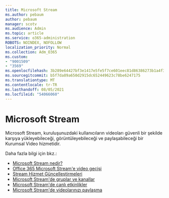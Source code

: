 ```yaml
---
title: Microsoft Stream
ms.author: pebaum
author: pebaum
manager: scotv
ms.audience: Admin
ms.topic: article
ms.service: o365-administration
ROBOTS: NOINDEX, NOFOLLOW
localization_priority: Normal
ms.collection: Adm_O365
ms.custom:
- "9001509"
- "3569"
ms.openlocfilehash: 3b289e64427bf3e1417e5fe5f7ce601eec81d86386273b1a4f3d3c8723f5876f
ms.sourcegitcommit: b5f7da89a650d2915dc652449623c78be6247175
ms.translationtype: MT
ms.contentlocale: tr-TR
ms.lasthandoff: 08/05/2021
ms.locfileid: "54066060"
---
```

# <a name="microsoft-stream"></a>Microsoft Stream

Microsoft Stream, kuruluşunuzdaki kullanıcıların videoları güvenli bir şekilde karşıya yükleyebileceği, görüntüleyebileceği ve paylaşabileceği bir Kurumsal Video hizmetidir. 

Daha fazla bilgi için bkz.:

- [Microsoft Stream nedir?](https://docs.microsoft.com/stream/overview)
- [Office 365 Microsoft Stream'e video geçişi](https://docs.microsoft.com/stream/migrate-from-office-365)
- [Stream Hizmet Güncelleştirmeleri](https://techcommunity.microsoft.com/t5/microsoft-stream-service-updates/bd-p/StreamAnnouncements)
- [Microsoft Stream'de gruplar ve kanallar](https://docs.microsoft.com/stream/groups-channels-organization)
- [Microsoft Stream'de canlı etkinlikler](https://docs.microsoft.com/stream/live-event-overview)
- [Microsoft Stream'de videolarınızı paylaşma](https://docs.microsoft.com/stream/portal-share-video)

